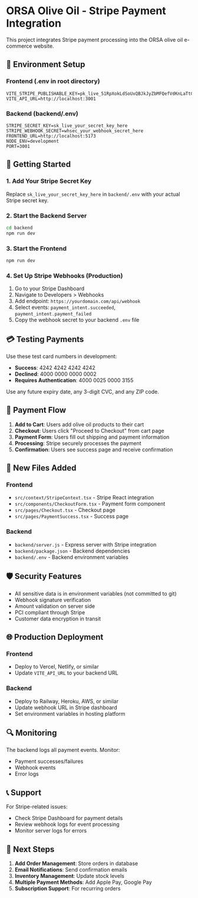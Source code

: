 # ORSA Olive Oil - Stripe Payment Integration

This project integrates Stripe payment processing into the ORSA olive oil e-commerce website.

## 🔐 Environment Setup

### Frontend (.env in root directory)

```
VITE_STRIPE_PUBLISHABLE_KEY=pk_live_51RpXokLdSoUxQBJkJyZbMFQefVdKnLaTtCEb8DuPyc7cQTGzyCfp467ceRrwHTiFUucHznjjqXTBEWctGsVDh5Mm00ymL42fbv
VITE_API_URL=http://localhost:3001
```

### Backend (backend/.env)

```
STRIPE_SECRET_KEY=sk_live_your_secret_key_here
STRIPE_WEBHOOK_SECRET=whsec_your_webhook_secret_here
FRONTEND_URL=http://localhost:5173
NODE_ENV=development
PORT=3001
```

## 🚀 Getting Started

### 1. Add Your Stripe Secret Key

Replace `sk_live_your_secret_key_here` in `backend/.env` with your actual Stripe secret key.

### 2. Start the Backend Server

```bash
cd backend
npm run dev
```

### 3. Start the Frontend

```bash
npm run dev
```

### 4. Set Up Stripe Webhooks (Production)

1. Go to your Stripe Dashboard
2. Navigate to Developers > Webhooks
3. Add endpoint: `https://yourdomain.com/api/webhook`
4. Select events: `payment_intent.succeeded`, `payment_intent.payment_failed`
5. Copy the webhook secret to your backend `.env` file

## 💳 Testing Payments

Use these test card numbers in development:

- **Success**: 4242 4242 4242 4242
- **Declined**: 4000 0000 0000 0002
- **Requires Authentication**: 4000 0025 0000 3155

Use any future expiry date, any 3-digit CVC, and any ZIP code.

## 🔄 Payment Flow

1. **Add to Cart**: Users add olive oil products to their cart
2. **Checkout**: Users click "Proceed to Checkout" from cart page
3. **Payment Form**: Users fill out shipping and payment information
4. **Processing**: Stripe securely processes the payment
5. **Confirmation**: Users see success page and receive confirmation

## 📁 New Files Added

### Frontend

- `src/context/StripeContext.tsx` - Stripe React integration
- `src/components/CheckoutForm.tsx` - Payment form component
- `src/pages/Checkout.tsx` - Checkout page
- `src/pages/PaymentSuccess.tsx` - Success page

### Backend

- `backend/server.js` - Express server with Stripe integration
- `backend/package.json` - Backend dependencies
- `backend/.env` - Backend environment variables

## 🛡️ Security Features

- All sensitive data is in environment variables (not committed to git)
- Webhook signature verification
- Amount validation on server side
- PCI compliant through Stripe
- Customer data encryption in transit

## 🌐 Production Deployment

### Frontend

- Deploy to Vercel, Netlify, or similar
- Update `VITE_API_URL` to your backend URL

### Backend

- Deploy to Railway, Heroku, AWS, or similar
- Update webhook URL in Stripe dashboard
- Set environment variables in hosting platform

## 🔍 Monitoring

The backend logs all payment events. Monitor:

- Payment successes/failures
- Webhook events
- Error logs

## 📞 Support

For Stripe-related issues:

- Check Stripe Dashboard for payment details
- Review webhook logs for event processing
- Monitor server logs for errors

## 🔄 Next Steps

1. **Add Order Management**: Store orders in database
2. **Email Notifications**: Send confirmation emails
3. **Inventory Management**: Update stock levels
4. **Multiple Payment Methods**: Add Apple Pay, Google Pay
5. **Subscription Support**: For recurring orders
